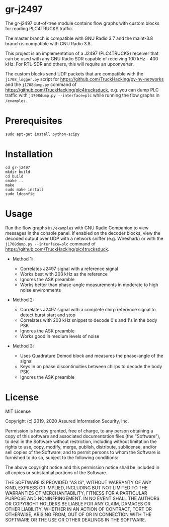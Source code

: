 # gr-j2497

The gr-j2497 out-of-tree module contains flow graphs with custom blocks for reading PLC4TRUCKS traffic.

The master branch is compatible with GNU Radio 3.7 and the maint-3.8 branch is compatible with GNU Radio 3.8.

This project is an implementation of a J2497 (PLC4TRUCKS) receiver that can be used with any GNU Radio SDR capable of receiving 100 kHz - 400 kHz. For RTL-SDR and others, this will require an upconverter.

The custom blocks send UDP packets that are compatible with the `j1708_logger.py` script for https://github.com/TruckHacking/py-hv-networks and the `j1708dump.py` command of https://github.com/TruckHacking/plc4trucksduck, e.g. you can dump PLC traffic with `j1708dump.py --interface=plc` while running the flow graphs in `/examples`.


# Prerequisites

```
sudo apt-get install python-scipy
```


# Installation
```
cd gr-j2497
mkdir build
cd build
cmake ..
make
sudo make install
sudo ldconfig
```


# Usage

Run the flow graphs in `/examples` with GNU Radio Companion to view messages in the console panel. If enabled on the decoder blocks, view the decoded output over UDP with a network sniffer (e.g. Wireshark) or with the `j1708dump.py --interface=plc` command of https://github.com/TruckHacking/plc4trucksduck.

* Method 1:
  * Correlates J2497 signal with a reference signal
  * Works best with 203 kHz as the reference
  * Ignores the ASK preamble
  * Works better than phase-angle measurements in moderate to high noise environments

* Method 2:
  * Correlates J2497 signal with a complete chirp reference signal to detect burst start and stop
  * Correlates with 203 kHz snippet to decode 0's and 1's in the body PSK
  * Ignores the ASK preamble
  * Works good in medium levels of noise

* Method 3:
  * Uses Quadrature Demod block and measures the phase-angle of the signal
  * Keys in on phase discontinuities between chirps to decode the body PSK
  * Ignores the ASK preamble


# License

MIT License

Copyright (c) 2019, 2020 Assured Information Security, Inc.

Permission is hereby granted, free of charge, to any person obtaining a copy
of this software and associated documentation files (the "Software"), to deal
in the Software without restriction, including without limitation the rights
to use, copy, modify, merge, publish, distribute, sublicense, and/or sell
copies of the Software, and to permit persons to whom the Software is
furnished to do so, subject to the following conditions:

The above copyright notice and this permission notice shall be included in all
copies or substantial portions of the Software.

THE SOFTWARE IS PROVIDED "AS IS", WITHOUT WARRANTY OF ANY KIND, EXPRESS OR
IMPLIED, INCLUDING BUT NOT LIMITED TO THE WARRANTIES OF MERCHANTABILITY,
FITNESS FOR A PARTICULAR PURPOSE AND NONINFRINGEMENT. IN NO EVENT SHALL THE
AUTHORS OR COPYRIGHT HOLDERS BE LIABLE FOR ANY CLAIM, DAMAGES OR OTHER
LIABILITY, WHETHER IN AN ACTION OF CONTRACT, TORT OR OTHERWISE, ARISING FROM,
OUT OF OR IN CONNECTION WITH THE SOFTWARE OR THE USE OR OTHER DEALINGS IN THE
SOFTWARE.

